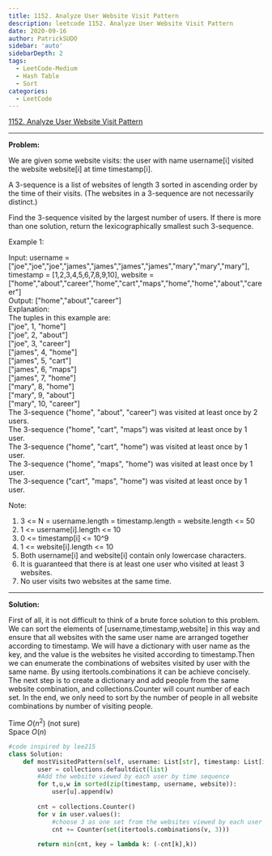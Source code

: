 ```yaml
---
title: 1152. Analyze User Website Visit Pattern
description: leetcode 1152. Analyze User Website Visit Pattern
date: 2020-09-16
author: PatrickSUDO
sidebar: 'auto'
sidebarDepth: 2
tags: 
  - LeetCode-Medium
  - Hash Table
  - Sort
categories:
  - LeetCode
---
```

[1152. Analyze User Website Visit Pattern](https://leetcode.com/problems/analyze-user-website-visit-pattern/)

---
**Problem:** <br/>

We are given some website visits: the user with name username[i] visited the website website[i] at time timestamp[i].

A 3-sequence is a list of websites of length 3 sorted in ascending order by the time of their visits.  (The websites in a 3-sequence are not necessarily distinct.)

Find the 3-sequence visited by the largest number of users. If there is more than one solution, return the lexicographically smallest such 3-sequence.

Example 1:

Input: username = ["joe","joe","joe","james","james","james","james","mary","mary","mary"], timestamp = [1,2,3,4,5,6,7,8,9,10], website = ["home","about","career","home","cart","maps","home","home","about","career"] </br>
Output: ["home","about","career"]</br>
Explanation: </br>
The tuples in this example are:</br>
["joe", 1, "home"]</br>
["joe", 2, "about"]</br>
["joe", 3, "career"]</br>
["james", 4, "home"]</br>
["james", 5, "cart"]</br>
["james", 6, "maps"]</br>
["james", 7, "home"]</br>
["mary", 8, "home"]</br>
["mary", 9, "about"]</br>
["mary", 10, "career"]</br>
The 3-sequence ("home", "about", "career") was visited at least once by 2 users.</br>
The 3-sequence ("home", "cart", "maps") was visited at least once by 1 user.</br>
The 3-sequence ("home", "cart", "home") was visited at least once by 1 user.</br>
The 3-sequence ("home", "maps", "home") was visited at least once by 1 user.</br>
The 3-sequence ("cart", "maps", "home") was visited at least once by 1 user.</br>

Note:

1. 3 <= N = username.length = timestamp.length = website.length <= 50
2. 1 <= username[i].length <= 10
3. 0 <= timestamp[i] <= 10^9
4. 1 <= website[i].length <= 10
5. Both username[i] and website[i] contain only lowercase characters.
6. It is guaranteed that there is at least one user who visited at least 3 websites.
7. No user visits two websites at the same time.

---
**Solution:** <br/>

First of all, it is not difficult to think of a brute force solution to this problem. We can sort the elements of [username,timestamp,website] in this way and ensure that all websites with the same user name are arranged together according to timestamp. We will have a dictionary with user name as the key, and the value is the websites he visited according to timestamp.Then we can enumerate the combinations of websites visited by user with the same name. By using itertools.combinations it can be achieve concisely. The next step is to create a dictionary and add people from the same website combination, and collections.Counter will count number of each set. In the end, we only need to sort by the number of people in all website combinations by number of visiting people. 

Time $O(n^2)$ (not sure)</br>
Space $O(n)$

```python
#code inspired by lee215
class Solution:
    def mostVisitedPattern(self, username: List[str], timestamp: List[int], website: List[str]) -> List[str]:
        user = collections.defaultdict(list)
        #Add the website viewed by each user by time sequence
        for t,u,w in sorted(zip(timestamp, username, website)):
            user[u].append(w)
        
        cnt = collections.Counter()
        for v in user.values():
            #choose 3 as one set from the websites viewed by each user
            cnt += Counter(set(itertools.combinations(v, 3)))
            
        return min(cnt, key = lambda k: (-cnt[k],k))
```
<Disqus shortname="patricksudo" />
